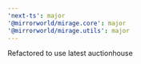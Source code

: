 ```yaml
---
'next-ts': major
'@mirrorworld/mirage.core': major
'@mirrorworld/mirage.utils': major
---
```


Refactored to use latest auctionhouse
